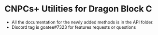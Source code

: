 # CNPCs+ Utilities for Dragon Block C
* All the documentation for the newly added methods is in the API folder.
* Discord tag is goatee#7323 for features requests or questions

